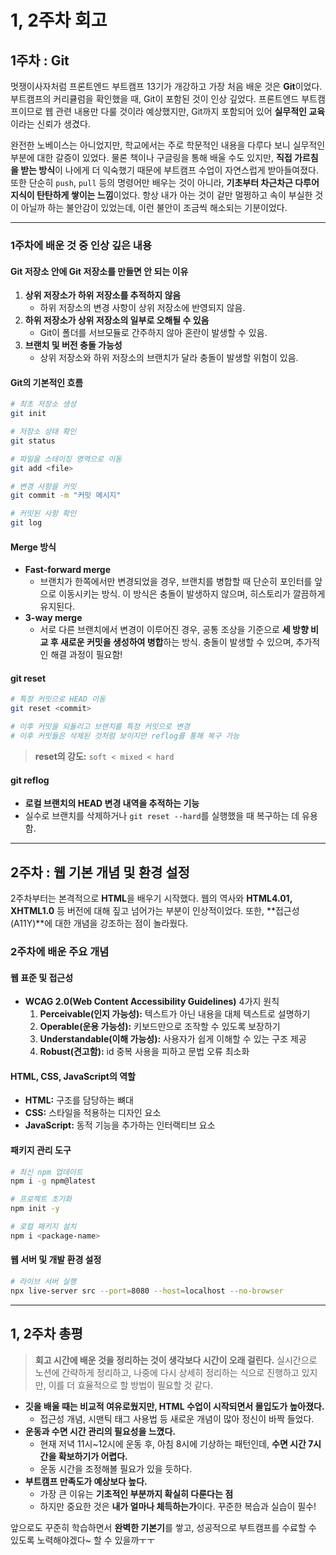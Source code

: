 # 1, 2주차 회고

## 1주차 : Git

멋쟁이사자처럼 프론트엔드 부트캠프 13기가 개강하고 가장 처음 배운 것은 **Git**이었다. 부트캠프의 커리큘럼을 확인했을 때, Git이 포함된 것이 인상 깊었다. 프론트엔드 부트캠프이므로 웹 관련 내용만 다룰 것이라 예상했지만, Git까지 포함되어 있어 **실무적인 교육**이라는 신뢰가 생겼다.

완전한 노베이스는 아니었지만, 학교에서는 주로 학문적인 내용을 다루다 보니 실무적인 부분에 대한 갈증이 있었다. 물론 책이나 구글링을 통해 배울 수도 있지만, **직접 가르침을 받는 방식**이 나에게 더 익숙했기 때문에 부트캠프 수업이 자연스럽게 받아들여졌다. 또한 단순히 `push`, `pull` 등의 명령어만 배우는 것이 아니라, **기초부터 차근차근 다루어 지식이 탄탄하게 쌓이는 느낌**이었다. 항상 내가 아는 것이 겉만 멀쩡하고 속이 부실한 것이 아닐까 하는 불안감이 있었는데, 이런 불안이 조금씩 해소되는 기분이었다.

---

### 1주차에 배운 것 중 인상 깊은 내용

#### Git 저장소 안에 Git 저장소를 만들면 안 되는 이유
1. **상위 저장소가 하위 저장소를 추적하지 않음**
   - 하위 저장소의 변경 사항이 상위 저장소에 반영되지 않음.
2. **하위 저장소가 상위 저장소의 일부로 오해될 수 있음**
   - Git이 폴더를 서브모듈로 간주하지 않아 혼란이 발생할 수 있음.
3. **브랜치 및 버전 충돌 가능성**
   - 상위 저장소와 하위 저장소의 브랜치가 달라 충돌이 발생할 위험이 있음.

#### Git의 기본적인 흐름
```bash
# 최초 저장소 생성
git init

# 저장소 상태 확인
git status

# 파일을 스테이징 영역으로 이동
git add <file>

# 변경 사항을 커밋
git commit -m "커밋 메시지"

# 커밋된 사항 확인
git log
```

#### Merge 방식
- **Fast-forward merge**
  - 브랜치가 한쪽에서만 변경되었을 경우, 브랜치를 병합할 때 단순히 포인터를 앞으로 이동시키는 방식. 이 방식은 충돌이 발생하지 않으며, 히스토리가 깔끔하게 유지된다.
- **3-way merge**
  - 서로 다른 브랜치에서 변경이 이루어진 경우, 공통 조상을 기준으로 **세 방향 비교 후 새로운 커밋을 생성하여 병합**하는 방식. 충돌이 발생할 수 있으며, 추가적인 해결 과정이 필요함!

#### git reset
```bash
# 특정 커밋으로 HEAD 이동
git reset <commit>

# 이후 커밋을 되돌리고 브랜치를 특정 커밋으로 변경
# 이후 커밋들은 삭제된 것처럼 보이지만 reflog를 통해 복구 가능
```

> **reset의 강도:** `soft < mixed < hard`

#### git reflog
- **로컬 브랜치의 HEAD 변경 내역을 추적하는 기능**
- 실수로 브랜치를 삭제하거나 `git reset --hard`를 실행했을 때 복구하는 데 유용함.

---

## 2주차 : 웹 기본 개념 및 환경 설정

2주차부터는 본격적으로 **HTML**을 배우기 시작했다. 웹의 역사와 **HTML4.01, XHTML1.0** 등 버전에 대해 짚고 넘어가는 부분이 인상적이었다. 또한, **접근성(A11Y)**에 대한 개념을 강조하는 점이 놀라웠다. 

### 2주차에 배운 주요 개념

#### **웹 표준 및 접근성**
- **WCAG 2.0(Web Content Accessibility Guidelines)** 4가지 원칙
  1. **Perceivable(인지 가능성):** 텍스트가 아닌 내용을 대체 텍스트로 설명하기
  2. **Operable(운용 가능성):** 키보드만으로 조작할 수 있도록 보장하기
  3. **Understandable(이해 가능성):** 사용자가 쉽게 이해할 수 있는 구조 제공
  4. **Robust(견고함):** id 중복 사용을 피하고 문법 오류 최소화

#### **HTML, CSS, JavaScript의 역할**
- **HTML:** 구조를 담당하는 뼈대
- **CSS:** 스타일을 적용하는 디자인 요소
- **JavaScript:** 동적 기능을 추가하는 인터랙티브 요소

#### **패키지 관리 도구**
```bash
# 최신 npm 업데이트
npm i -g npm@latest

# 프로젝트 초기화
npm init -y

# 로컬 패키지 설치
npm i <package-name>
```

#### **웹 서버 및 개발 환경 설정**
```bash
# 라이브 서버 실행
npx live-server src --port=8080 --host=localhost --no-browser
```

---

## 1, 2주차 총평
> **회고 시간에 배운 것을 정리하는 것이 생각보다 시간이 오래 걸린다.**
> 실시간으로 노션에 간략하게 정리하고, 나중에 다시 상세히 정리하는 식으로 진행하고 있지만, 이를 더 효율적으로 할 방법이 필요할 것 같다.

- **깃을 배울 때는 비교적 여유로웠지만, HTML 수업이 시작되면서 몰입도가 높아졌다.**  
  - 접근성 개념, 시맨틱 태그 사용법 등 새로운 개념이 많아 정신이 바짝 들었다.  
- **운동과 수면 시간 관리의 필요성을 느꼈다.**  
  - 현재 저녁 11시~12시에 운동 후, 아침 8시에 기상하는 패턴인데, **수면 시간 7시간을 확보하기가 어렵다.**  
  - 운동 시간을 조정해볼 필요가 있을 듯하다.
- **부트캠프 만족도가 예상보다 높다.**  
  - 가장 큰 이유는 **기초적인 부분까지 확실히 다룬다는 점**  
  - 하지만 중요한 것은 **내가 얼마나 체득하는가**이다. 꾸준한 복습과 실습이 필수!

앞으로도 꾸준히 학습하면서 **완벽한 기본기**를 쌓고, 성공적으로 부트캠프를 수료할 수 있도록 노력해야겠다~ 할 수 있을까ㅜㅜ